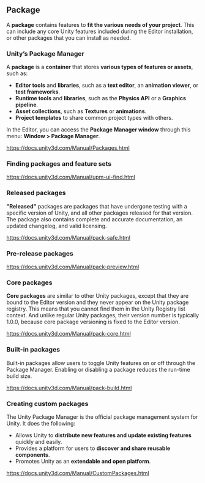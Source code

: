 ## Package 
A **package** contains features to **fit the various needs of your project**. This can include any core Unity features included during the Editor installation, or other packages that you can install as needed.

### Unity’s Package Manager
A **package** is a **container** that stores **various types of features or assets**, such as:

- **Editor tools** and **libraries**, such as a **text editor**, an **animation viewer**, or **test frameworks**.
- **Runtime tools** and **libraries**, such as the **Physics API** or a **Graphics pipeline**.
- **Asset collections**, such as **Textures** or **animations**.
- **Project templates** to share common project types with others.

In the Editor, you can access the **Package Manager window** through this menu: **Window > Package Manager**.

https://docs.unity3d.com/Manual/Packages.html


### Finding packages and feature sets
https://docs.unity3d.com/Manual/upm-ui-find.html

### Released packages
**"Released"** packages are packages that have undergone testing with a specific version of Unity, and all other packages released for that version. The package also contains complete and accurate documentation, an updated changelog, and valid licensing.

https://docs.unity3d.com/Manual/pack-safe.html

### Pre-release packages
https://docs.unity3d.com/Manual/pack-preview.html


### Core packages
**Core packages** are similar to other Unity packages, except that they are bound to the Editor version and they never appear on the Unity package registry. This means that you cannot find them in the Unity Registry list context. And unlike regular Unity packages, their version number is typically 1.0.0, because core package versioning is fixed to the Editor version.

https://docs.unity3d.com/Manual/pack-core.html


### Built-in packages
Built-in packages allow users to toggle Unity features on or off through the Package Manager. Enabling or disabling a package reduces the run-time build size. 

https://docs.unity3d.com/Manual/pack-build.html


### Creating custom packages
The Unity Package Manager is the official package management system for Unity. It does the following:

- Allows Unity to **distribute new features and update existing features** quickly and easily.
- Provides a platform for users to **discover and share reusable components**.
- Promotes Unity as an **extendable and open platform**.


https://docs.unity3d.com/Manual/CustomPackages.html


